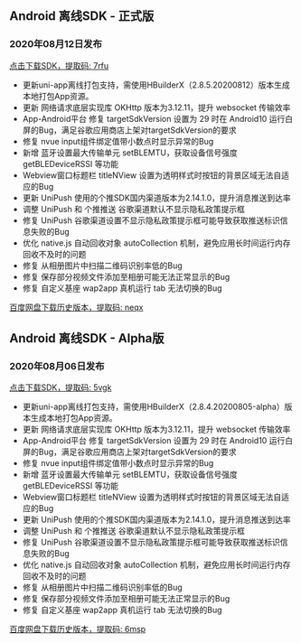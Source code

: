 ## Android 离线SDK - 正式版

### 2020年08月12日发布
[点击下载SDK，提取码: 7rfu](https://pan.baidu.com/s/14SZ-CjlbaNtGHk3CpamgXQ)

+ 更新uni-app离线打包支持，需使用HBuilderX（2.8.5.20200812）版本生成本地打包App资源。	
+ 更新 网络请求底层实现库 OKHttp 版本为3.12.11，提升 websocket 传输效率
+ App-Android平台 修复 targetSdkVersion 设置为 29 时在 Android10 运行白屏的Bug，满足谷歌应用商店上架对targetSdkVersion的要求
+ 修复 nvue input组件绑定值带小数点时显示异常的Bug
+ 新增 蓝牙设置最大传输单元 setBLEMTU，获取设备信号强度 getBLEDeviceRSSI 等功能
+ Webview窗口标题栏 titleNView 设置为透明样式时按钮的背景区域无法自适应的Bug
+ 更新 UniPush 使用的个推SDK国内渠道版本为2.14.1.0，提升消息推送到达率
+ 调整 UniPush 和 个推推送 谷歌渠道默认不显示隐私政策提示框
+ 修复 UniPush 谷歌渠道设置不显示隐私政策提示框可能导致获取推送标识信息失败的Bug
+ 优化 native.js 自动回收对象 autoCollection 机制，避免应用长时间运行内存回收不及时的问题
+ 修复 从相册图片中扫描二维码识别率低的Bug
+ 修复 保存部分视频文件添加至相册可能无法正常显示的Bug
+ 修复 自定义基座 wap2app 真机运行 tab 无法切换的Bug


[百度网盘下载历史版本，提取码: neqx](https://pan.baidu.com/s/1Gpbnq3wLvvnRO6W-SlvVpA)



## Android 离线SDK - Alpha版

### 2020年08月06日发布
[点击下载SDK，提取码: 5vgk](https://pan.baidu.com/s/1NLBTW94Im_zg5R38Wiijdg) 

+ 更新uni-app离线打包支持，需使用HBuilderX（2.8.4.20200805-alpha）版本生成本地打包App资源。	
+ 更新 网络请求底层实现库 OKHttp 版本为3.12.11，提升 websocket 传输效率
+ App-Android平台 修复 targetSdkVersion 设置为 29 时在 Android10 运行白屏的Bug，满足谷歌应用商店上架对targetSdkVersion的要求
+ 修复 nvue input组件绑定值带小数点时显示异常的Bug
+ 新增 蓝牙设置最大传输单元 setBLEMTU，获取设备信号强度 getBLEDeviceRSSI 等功能
+ Webview窗口标题栏 titleNView 设置为透明样式时按钮的背景区域无法自适应的Bug
+ 更新 UniPush 使用的个推SDK国内渠道版本为2.14.1.0，提升消息推送到达率
+ 调整 UniPush 和 个推推送 谷歌渠道默认不显示隐私政策提示框
+ 修复 UniPush 谷歌渠道设置不显示隐私政策提示框可能导致获取推送标识信息失败的Bug
+ 优化 native.js 自动回收对象 autoCollection 机制，避免应用长时间运行内存回收不及时的问题
+ 修复 从相册图片中扫描二维码识别率低的Bug
+ 修复 保存部分视频文件添加至相册可能无法正常显示的Bug
+ 修复 自定义基座 wap2app 真机运行 tab 无法切换的Bug

[百度网盘下载历史版本，提取码: 6msp](https://pan.baidu.com/s/10fne34bwxWGtDJTd4PhroA)

